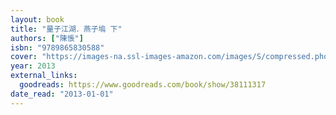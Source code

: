 ```yaml
---
layout: book
title: "量子江湖．燕子塢 下"
authors: ["陳悵"]
isbn: "9789865830588"
cover: "https://images-na.ssl-images-amazon.com/images/S/compressed.photo.goodreads.com/books/1516495508i/38111317.jpg"
year: 2013
external_links:
  goodreads: https://www.goodreads.com/book/show/38111317
date_read: "2013-01-01"
---
```

